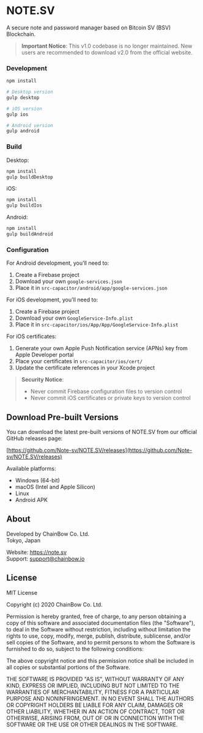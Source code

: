# NOTE.SV

A secure note and password manager based on Bitcoin SV (BSV) Blockchain.

> **Important Notice**: This v1.0 codebase is no longer maintained. New users are recommended to download v2.0 from the official website.

### Development
```bash
npm install

# Desktop version
gulp desktop

# iOS version
gulp ios

# Android version
gulp android
```

### Build

Desktop:
```bash
npm install
gulp buildDesktop
```

iOS:
```bash
npm install
gulp buildIos
```

Android:
```bash
npm install
gulp buildAndroid
```

### Configuration

For Android development, you'll need to:
1. Create a Firebase project
2. Download your own `google-services.json`
3. Place it in `src-capacitor/android/app/google-services.json`

For iOS development, you'll need to:
1. Create a Firebase project
2. Download your own `GoogleService-Info.plist`
3. Place it in `src-capacitor/ios/App/App/GoogleService-Info.plist`

For iOS certificates:
1. Generate your own Apple Push Notification service (APNs) key from Apple Developer portal
2. Place your certificates in `src-capacitor/ios/cert/`
3. Update the certificate references in your Xcode project

> **Security Notice**: 
> - Never commit Firebase configuration files to version control
> - Never commit iOS certificates or private keys to version control

## Download Pre-built Versions

You can download the latest pre-built versions of NOTE.SV from our official GitHub releases page:

[https://github.com/Note-sv/NOTE.SV/releases](https://github.com/Note-sv/NOTE.SV/releases)

Available platforms:
- Windows (64-bit)
- macOS (Intel and Apple Silicon)
- Linux
- Android APK

## About

Developed by ChainBow Co. Ltd.  
Tokyo, Japan

Website: https://note.sv  
Support: support@chainbow.io

## License

MIT License

Copyright (c) 2020 ChainBow Co. Ltd.

Permission is hereby granted, free of charge, to any person obtaining a copy
of this software and associated documentation files (the "Software"), to deal
in the Software without restriction, including without limitation the rights
to use, copy, modify, merge, publish, distribute, sublicense, and/or sell
copies of the Software, and to permit persons to whom the Software is
furnished to do so, subject to the following conditions:

The above copyright notice and this permission notice shall be included in all
copies or substantial portions of the Software.

THE SOFTWARE IS PROVIDED "AS IS", WITHOUT WARRANTY OF ANY KIND, EXPRESS OR
IMPLIED, INCLUDING BUT NOT LIMITED TO THE WARRANTIES OF MERCHANTABILITY,
FITNESS FOR A PARTICULAR PURPOSE AND NONINFRINGEMENT. IN NO EVENT SHALL THE
AUTHORS OR COPYRIGHT HOLDERS BE LIABLE FOR ANY CLAIM, DAMAGES OR OTHER
LIABILITY, WHETHER IN AN ACTION OF CONTRACT, TORT OR OTHERWISE, ARISING FROM,
OUT OF OR IN CONNECTION WITH THE SOFTWARE OR THE USE OR OTHER DEALINGS IN THE
SOFTWARE.